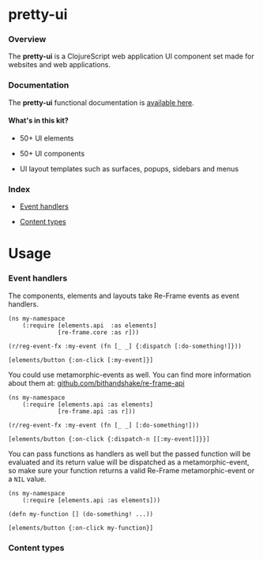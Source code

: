 
# pretty-ui

### Overview

The <strong>pretty-ui</strong> is a ClojureScript web application UI component set
made for websites and web applications.

### Documentation

The <strong>pretty-ui</strong> functional documentation is [available here](documentation/COVER.md).

#### What's in this kit?

- 50+ UI elements

- 50+ UI components

- UI layout templates such as surfaces, popups, sidebars and menus

### Index

- [Event handlers](#event-handlers)

- [Content types](#content-types)

# Usage

### Event handlers

The components, elements and layouts take Re-Frame events as event handlers.

```
(ns my-namespace
    (:require [elements.api  :as elements]
              [re-frame.core :as r]))

(r/reg-event-fx :my-event (fn [_ _] {:dispatch [:do-something!]}))

[elements/button {:on-click [:my-event]}]
```

You could use metamorphic-events as well. You can find more information about them at:
[github.com/bithandshake/re-frame-api](github.com/bithandshake/re-frame-api)

```
(ns my-namespace
    (:require [elements.api :as elements]
              [re-frame.api :as r]))

(r/reg-event-fx :my-event (fn [_ _] [:do-something!]))

[elements/button {:on-click {:dispatch-n [[:my-event]]}}]
```

You can pass functions as handlers as well but the passed function will be evaluated
and its return value will be dispatched as a metamorphic-event, so make sure your
function returns a valid Re-Frame metamorphic-event or a `NIL` value.

```
(ns my-namespace
    (:require [elements.api :as elements]))

(defn my-function [] (do-something! ...))

[elements/button {:on-click my-function}]
```

### Content types
